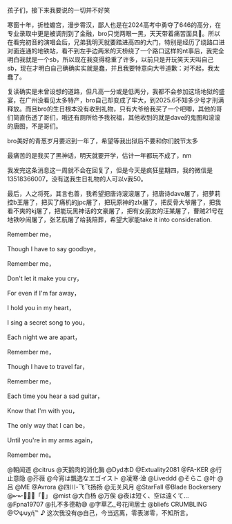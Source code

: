 孩子们，接下来我要说的一切并不好笑

 

寒窗十年，折桂蟾宫，漫步霄汉，鄙人也是在2024高考中勇夺了646的高分，在专业录取中更是被调剂到了金融，bro只觉两眼一黑，天天带着痛苦面具🤡。所以在看完初音的演唱会后，兄弟我明天就要踏进高四的大门，特别是经历了绕路口进对面连通的地铁站，看不到左手边两米的天桥绕了一个路口这样的nt事后，我完全明白我就是一个sb，所以现在我变得稳重了许多，以前只是开玩笑天天叫自己sb，现在才明白自己确确实实就是蠢，并且我要特意向大爷道歉：对不起，我太蠢了。

 

复读确实是未曾设想的道路，但凡高一分或是低两分，我都不会参加这场地狱的盛宴，在广州没看见太多特产，bro自己却变成了牢大，到2025.6不知多少号才刑满释放。而且bro的生日根本没有收到礼物，只有大爷给我买了一个吧唧，其他的哥们简直伤透了哥们，哦还有厕所给予我祝福，其他收到的就是dave的鬼图和滚滚的唐图，不是哥们。

 

bro美好的青葱岁月要迟到一年了，希望等我出狱后不要和你们脱节太多

 

最痛苦的是我买了黑神话，明天就要开学，估计一年都玩不成了，nm

 

我发完这条消息这一周就不会在回复了，但是今天是疯狂星期四，我的微信是13518366007，没有送我生日礼物的人可以v我50。

 

最后，人之将死，其言也善，我希望把唐诗滚滚屠了，把唐诗dave屠了，把萝莉控b王屠了，把买了痛机的jpc屠了，把玩原神的zlx屠了，把反骨大爷屠了，把我看不爽的kj屠了，把能玩黑神话的文豪屠了，把有女朋友的汪某屠了，曹贼21号在地铁吵闹屠了，张艺航屠了给我陪葬，希望大家能take it into consideration.

 

Remember me，

Though I have to say goodbye，

Remember me，

Don't let it make you cry，

For even if I'm far away，

I hold you in my heart，

I sing a secret song to you，

Each night we are apart，

Remember me，

Though I have to travel far，

Remember me，

Each time you hear a sad guitar，

Know that I'm with you，

The only way that I can be，

Until you're in my arms again，

Remember me。

 

@朝闻道 @citrus @天鹅肉的消化酶 @Dyd本D @Extuality2081 @FA-KER @行止意隐 @芥薇 @今宵は飄逸なエゴイスト @凌寒·淦 @Liveddd @そらこ @叶 @吕 @ME @Avrora @四川-飞飞扬扬 @无关风月 @StarFall @Blade Bockersery @↜↜皓̨↝↝「🐶」 @mist @大白杨 @万俟 @夜は短く、空は遠くて… @Fpna19707 @扎不多德勒😅 @字草乙_号花间居士 @bliefs CRUMBLING @♡ψυχή℡  ♪ 这次我没有@自己，今当远离，零表涕零，不知所言。

